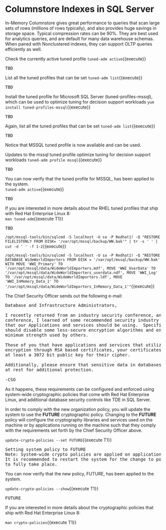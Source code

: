 # Columnstore Indexes in SQL Server

In-Memory Columnstore gives great performance to queries that scan large sets of rows (millions of rows typically), and also provides huge savings in storage space. Typical compression rates can be 90%. They are best used for analytics queries, and are default for many data warehouse schemas. When paired with Nonclustered indexes, they can support OLTP queries efficiently as well.

Check the currently active tuned profile
`tuned-adm active`{{execute}}

<pre class="file">
TBD
</pre>

List all the tuned profiles that can be set
`tuned-adm list`{{execute}}

<pre class="file">
TBD
</pre>

Install the tuned profile for Microsoft SQL Server (tuned-profiles-mssql), which can be used to optimize tuning for decision support workloads
`yum install tuned-profiles-mssql`{{execute}}

<pre class="file">
TBD
</pre>

Again, list all the tuned profiles that can be set
`tuned-adm list`{{execute}}

<pre class="file">
TBD
</pre>

Notice that MSSQL tuned profile is now available and can be used.

Updates to the mssql tuned profile optimize tuning for decision support workloads
`tuned-adm profile mssql`{{execute}}

<pre class="file">
TBD
</pre>

You can now verify that the tuned profile for MSSQL, has been applied to the system.    
`tuned-adm active`{{execute}}

<pre class="file">
TBD
</pre>

If you are interested in more details about the RHEL tuned profiles that ship with Red Hat Enterprise Linux 8:    
`man tuned-adm`{{execute T1}}

<pre class="file">
TBD
</pre>


`/opt/mssql-tools/bin/sqlcmd -S localhost -U sa -P Redhat1! -Q "RESTORE FILELISTONLY FROM DISK= '/var/opt/mssql/backup/WW.bak'" | tr -s ' ' | cut -d ' ' -f 1-2`{{execute}}

`/opt/mssql-tools/bin/sqlcmd -S localhost -U sa -P Redhat1! -Q "RESTORE DATABASE WideWorldImporters FROM DISK = '/var/opt/mssql/backup/WW.bak' WITH MOVE 'WWI_Primary' TO '/var/opt/mssql/data/WideWorldImporters.mdf', MOVE 'WWI_UserData' TO '/var/opt/mssql/data/WideWorldImporters_userdata.ndf', MOVE 'WWI_Log' TO '/var/opt/mssql/data/WideWorldImporters.ldf', MOVE 'WWI_InMemory_Data_1' TO '/var/opt/mssql/data/WideWorldImporters_InMemory_Data_1'"`{{execute}}



The Chief Security Officer sends out the following e-mail:
<pre class="file">
Database and Infrastructure Administrators,

I recently returned from an industry security conference, and at that
conference, I learned of some recommended security industry practices
that our Applications and services should be using.  Specifically, we
should disable some less-secure encryption algorithms and enforce some
minimum strength used by others.

Those of you that have applications and services that utilize asymmetric
encryption through RSA based certificates, your certificates should use
at least a 3072 bit public key for their cipher.

Additionally, please ensure that sensitive data in databases is encrypted 
at rest for additional protection.

-CSO
</pre>

As it happens, these requirements can be configured and enforced using
system-wide cryptographic policies that come with Red Hat Enterprise Linux, and 
additional database security controls like TDE in SQL Server.

In order to comply with the new organization policy, you will update the 
system to use the **FUTURE** cryptographic policy.  Changing to the **FUTURE** 
policy will configure the cryptography libraries and services used on the
machine or by applications running on the machine such that they comply with
the requirements set forth by the Chief Security Officer above.   

`update-crypto-policies --set FUTURE`{{execute T1}}

<pre class="file">
Setting system policy to FUTURE
Note: System-wide crypto policies are applied on application start-up.
It is recommended to restart the system for the change to policies
to fully take place.
</pre>

You can now verify that the new policy, FUTURE, has been applied to the system.    

`update-crypto-policies --show`{{execute T1}}

<pre class="file">
FUTURE
</pre>

If you are interested in more details about the cryptographic policies that
ship with Red Hat Enterprise Linux 8:    

`man crypto-policies`{{execute T1}}
